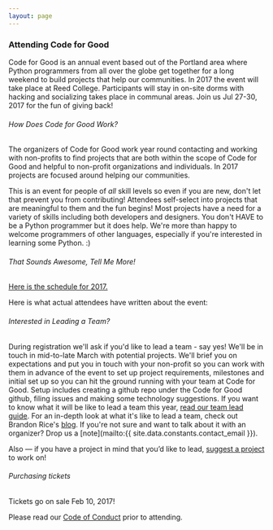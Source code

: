 ```yaml
---
layout: page
---
```

### Attending Code for Good

Code for Good is an annual event based out of the Portland area where Python programmers from all over the globe get together for a long weekend to build projects that help our communities. In 2017 the event will take place at Reed College. Participants will stay in on-site dorms with hacking and socializing takes place in communal areas. Join us Jul 27-30, 2017 for the fun of giving back!

###### How Does Code for Good Work?

The organizers of Code for Good work year round contacting and working with non-profits to find projects that are both within the scope of Code for Good and helpful to non-profit organizations and individuals. In 2017 projects are focused around helping our communities.

This is an event for people of *all* skill levels so even if you are new, don't let that prevent you from contributing! Attendees self-select into projects that are meaningful to them and the fun begins! Most projects have a need for a variety of skills including both developers and designers. You don't HAVE to be a Python programmer but it does help. We're more than happy to welcome programmers of other languages, especially if you're interested in learning some Python. :)

###### That Sounds Awesome, Tell Me More!

[Here is the schedule for 2017.](/2017.html)

Here is what actual attendees have written about the event:

###### Interested in Leading a Team?

During registration we'll ask if you'd like to lead a team - say yes! We'll be in touch in mid-to-late March with potential projects. We'll brief you on expectations and put you in touch with your non-profit so you can work with them in advance of the event to set up project requirements, milestones and initial set up so you can hit the ground running with your team at Code for Good. Setup includes creating a github repo under the Code for Good github, filing issues and making some technology suggestions. If you want to know what it will be like to lead a team this year, [read our team lead guide](/team-leads.html). For an in-depth look at what it's like to lead a team, check out Brandon Rice's [blog](http://www.blrice.net/blog/2015/08/10/leading-a-team-at-Code-for-good/). If you're not sure and want to talk about it with an organizer? Drop us a [note](mailto:{{ site.data.constants.contact_email }}).

Also — if you have a project in mind that you’d like to lead, [suggest a project](/submit-project.html) to work on!

###### Purchasing tickets

Tickets go on sale Feb 10, 2017!

<!--Tickets go on sale April 4, 2016.

During registration we ask if there's anything else you'd like us to know.  You can use this section to indicate that you'd like to room with a partner or friend who is also attending.  We will be sure to accommodate this when making the room assignments

Each year we offer a limited number of scholarship tickets but are unable to provide transportation funds. Criteria for selection includes the ability to get to the DC-area on your own, a documented financial need, and a short essay. Apply for a scholarship [here](https://docs.google.com/forms/d/1M3PJepMOZcqUcIN81Ju7YEeXpQKhYWnSWnmgeZTX33w/viewform#start=openform).-->

Please read our [Code of Conduct](/coc.html) prior to attending.
